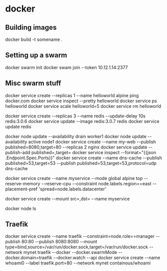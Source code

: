 # docker

## Building images
docker build -t somename .

## Setting up a swarm
docker swarm init
docker swam join --token <the-token> 10.12.1.14:2377

## Misc swarm stuff
docker service create --replicas 1 --name helloworld alpine ping docker.com
docker service inspect --pretty helloworld
docker service ps helloworld
docker service scale helloworld=5
docker service rm helloworld

docker service create --replicas 3 --name redis --update-delay 10s redis:3.0.6
docker service update --image redis:3.0.7 redis
docker service update redis

docker node update --availability drain worker1
docker node update --availability active node1
docker service create --name my-web --publish published=8080,target=80 --replicas 2 nginx
docker service update --publish-add published=<PUBLISHED-PORT>,target=<CONTAINER-PORT> <SERVICE>
docker service inspect --format="{{json .Endpoint.Spec.Ports}}" <SERVICE>
docker service create --name dns-cache --publish published=53,target=53 --publish published=53,target=53,protocol=udp dns-cache

docker service create --name myservice --mode global alpine top
--reserve-memory
--reserve-cpu
--constraint node.labels.region==east
--placement-pref 'spread=node.labels.datacenter'

docker service create --mount src=<VOLUME-NAME>,dst=<CONTAINER-PATH> --name myservice <IMAGE>

docker node ls

## Traefik
docker service create --name traefik --constraint=node.role==manager --publish 80:80 --publish 8080:8080 --mount type=bind,source=/var/run/docker.sock,target=/var/run/docker.sock --network mynet traefik --docker --docker.swarmMode --docker.domain=traefik --docker.watch --api
docker service create --name whoami0 --label traefik.port=80 --network mynet containous/whoami
